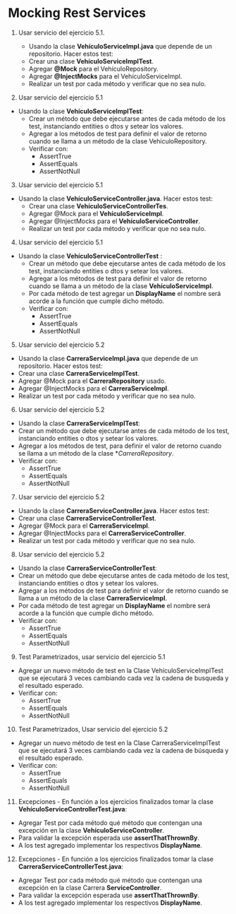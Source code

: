 # Mocking Rest Services

1. Usar servicio del ejercicio 5.1.
	- Usando la clase **VehículoServiceImpl.java** que depende de un repositorio. Hacer estos test:
    - Crear una clase **VehículoServiceImplTest**.
    - Agregar **@Mock** para el VehículoRepository.
    - Agregar **@InjectMocks** para el VehículoServiceImpl.
    - Realizar un test por cada método y verificar que no sea nulo.

2. Usar servicio del ejercicio 5.1
  - Usando la clase **VehículoServiceImplTest**:
    - Crear un método que debe ejecutarse antes de cada método de los test, instanciando entities o dtos y setear los valores. 
    - Agregar a los métodos de test para definir el valor de retorno cuando se llama a un método  de la clase VehiculoRepository.
    - Verificar con:
      - AssertTrue
      - AssertEquals
      - AssertNotNull

3. Usar servicio del ejercicio 5.1
  - Usando la clase **VehículoServiceController.java**. Hacer estos test:
    - Crear una clase **VehículoServiceControllerTes**.  
    - Agregar @Mock para el **VehículoServiceImpl**.  
    - Agregar @InjectMocks para el **VehículoServiceController**.
    - Realizar un test por cada método y verificar que no sea nulo.

4. Usar servicio del ejercicio 5.1
  - Usando la clase **VehículoServiceControllerTest** :
    - Crear un método que debe ejecutarse antes de cada método de los test, instanciando entities o dtos y setear los valores. 
    - Agregar a los métodos de test para definir el valor de retorno cuando se llama a un método  de la clase **VehículoServiceImpl**.
    - Por cada método de test agregar un **DisplayName** el nombre será acorde a la función que cumple dicho método.
    - Verificar con:
      - AssertTrue
      - AssertEquals
      - AssertNotNull

5. Usar servicio del ejercicio 5.2
  - Usando la clase **CarreraServiceImpl.java** que depende de un repositorio. Hacer estos test:
  - Crear una clase **CarreraServiceImplTest**.
  - Agregar @Mock para el **CarreraRepository** usado.
  - Agregar @InjectMocks para el **CarreraServiceImpl**.
  - Realizar un test  por cada método y verificar que no sea nulo.

6. Usar servicio del ejercicio 5.2  
  - Usando la clase **CarreraServiceImplTest**:
  - Crear un método que debe ejecutarse antes de cada método de los test, instanciando entities o dtos y setear los valores. 
  - Agregar a los métodos de test,  para definir el valor de retorno cuando se llama a un método  de la clase **CarreraRepository*.
  - Verificar con:
    - AssertTrue
    - AssertEquals
    - AssertNotNull

7. Usar servicio del ejercicio 5.2 
  - Usando la clase **CarreraServiceController.java**. Hacer estos test:
  - Crear una clase **CarreraServiceControllerTest**.
  - Agregar @Mock para el **CarreraServiceImpl**.
  - Agregar @InjectMocks para el **CarreraServiceController**.
  - Realizar un test por cada método y verificar que no sea nulo.

8. Usar servicio del ejercicio 5.2 
  - Usando la clase **CarreraServiceControllerTest**:
  - Crear un método que debe ejecutarse antes de cada método de los test, instanciando entities o dtos y setear los valores. 
  - Agregar a los métodos de test para definir el valor de retorno cuando se llama a un método  de la clase **CarreraServiceImpl**.
  - Por cada método de test agregar un **DisplayName** el nombre será acorde a la función que cumple dicho método.
  - Verificar con:
    - AssertTrue
    - AssertEquals
    - AssertNotNull

9. Test Parametrizados, usar servicio del ejercicio 5.1
  - Agregar un nuevo método de test  en la  Clase VehículoServiceImplTest que se ejecutará 3 veces cambiando cada vez la cadena de busqueda y el resultado esperado.  
  - Verificar con:
    - AssertTrue
    - AssertEquals
    - AssertNotNull

10. Test Parametrizados, Usar servicio del ejercicio 5.2
  - Agregar un nuevo método de test  en la  Clase CarreraServiceImplTest que se ejecutará 3 veces cambiando cada vez la cadena de búsqueda y el resultado esperado.  
  - Verificar con:
    - AssertTrue
    - AssertEquals
    - AssertNotNull

11. Excepciones - En función a los ejercicios finalizados tomar la clase **VehículoServiceControllerTest.java**:
  - Agregar Test por cada método qué método que contengan una excepción en la clase **VehículoServiceController**.
  - Para validar la excepción esperada  use **assertThatThrownBy**.
  - A los test agregado implementar los respectivos **DisplayName**.

12. Excepciones - En función a los ejercicios finalizados tomar la clase **CarreraServiceControllerTest.java**:
  - Agregar Test por cada método qué método que contengan una excepción en la clase Carrera **ServiceController**.
  - Para validar la excepción esperada  use **assertThatThrownBy**.
  - A los test agregado implementar los respectivos **DisplayName**.